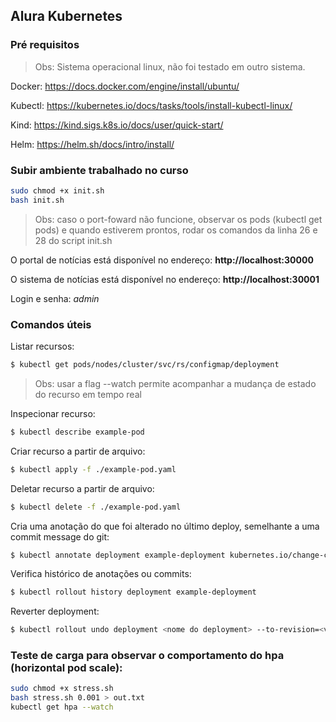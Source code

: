 ## Alura Kubernetes

### Pré requisitos
> Obs: Sistema operacional linux, não foi testado em outro sistema.

Docker: https://docs.docker.com/engine/install/ubuntu/

Kubectl: https://kubernetes.io/docs/tasks/tools/install-kubectl-linux/

Kind: https://kind.sigs.k8s.io/docs/user/quick-start/

Helm: https://helm.sh/docs/intro/install/

### Subir ambiente trabalhado no curso
```bash
sudo chmod +x init.sh
bash init.sh
```

> Obs: caso o port-foward não funcione, observar os pods (kubectl get pods) 
> e quando estiverem prontos, rodar os comandos da linha 26 e 28 do script init.sh

O portal de notícias está disponível no endereço:
**http://localhost:30000**

O sistema de notícias está disponível no endereço:
**http://localhost:30001**

Login e senha:
_admin_

### Comandos úteis

Listar recursos:
```bash
$ kubectl get pods/nodes/cluster/svc/rs/configmap/deployment
```
> Obs: usar a flag --watch permite acompanhar a mudança de estado do recurso em tempo real

Inspecionar recurso:
```bash
$ kubectl describe example-pod
```

Criar recurso a partir de arquivo:
```bash
$ kubectl apply -f ./example-pod.yaml
```

Deletar recurso a partir de arquivo:
```bash
$ kubectl delete -f ./example-pod.yaml
```

Cria uma anotação do que foi alterado no último deploy, semelhante a uma commit message do git:
```bash
$ kubectl annotate deployment example-deployment kubernetes.io/change-cause="Lorem ipsum"
```

Verifica histórico de anotações ou commits:
```bash
$ kubectl rollout history deployment example-deployment
```

Reverter deployment:
```bash
$ kubectl rollout undo deployment <nome do deployment> --to-revision=<versão a ser retornada>
```

### Teste de carga para observar o comportamento do hpa (horizontal pod scale):
```bash
sudo chmod +x stress.sh
bash stress.sh 0.001 > out.txt
kubectl get hpa --watch
```